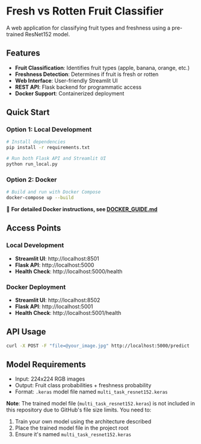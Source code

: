 # Fresh vs Rotten Fruit Classifier

A web application for classifying fruit types and freshness using a pre-trained ResNet152 model.

## Features

- **Fruit Classification**: Identifies fruit types (apple, banana, orange, etc.)
- **Freshness Detection**: Determines if fruit is fresh or rotten
- **Web Interface**: User-friendly Streamlit UI
- **REST API**: Flask backend for programmatic access
- **Docker Support**: Containerized deployment

## Quick Start

### Option 1: Local Development
```bash
# Install dependencies
pip install -r requirements.txt

# Run both Flask API and Streamlit UI
python run_local.py
```

### Option 2: Docker
```bash
# Build and run with Docker Compose
docker-compose up --build
```

📖 **For detailed Docker instructions, see [DOCKER_GUIDE.md](DOCKER_GUIDE.md)**

## Access Points

### Local Development
- **Streamlit UI**: http://localhost:8501
- **Flask API**: http://localhost:5000
- **Health Check**: http://localhost:5000/health

### Docker Deployment
- **Streamlit UI**: http://localhost:8502
- **Flask API**: http://localhost:5001
- **Health Check**: http://localhost:5001/health

## API Usage

```bash
curl -X POST -F "file=@your_image.jpg" http://localhost:5000/predict
```

## Model Requirements

- Input: 224x224 RGB images
- Output: Fruit class probabilities + freshness probability
- Format: `.keras` model file named `multi_task_resnet152.keras`

**Note**: The trained model file (`multi_task_resnet152.keras`) is not included in this repository due to GitHub's file size limits. You need to:
1. Train your own model using the architecture described
2. Place the trained model file in the project root
3. Ensure it's named `multi_task_resnet152.keras`
